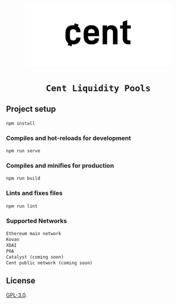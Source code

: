 <div align="center">
  <img alt="ReDoc logo" src="https://raw.githubusercontent.com/centfinance/Community/main/media-pack/logo.png" width="400px" />

</div>

<h1 align=center><code>Cent Liquidity Pools</code></h1>

## Project setup
```
npm install
```

### Compiles and hot-reloads for development
```
npm run serve
```

### Compiles and minifies for production
```
npm run build
```

### Lints and fixes files
```
npm run lint
```

### Supported Networks
```
Ethereum main network
Kovan
XDAI
POA
Catalyst (coming soon)
Cent public network (coming soon)
```

## License

[GPL-3.0](LICENSE).
